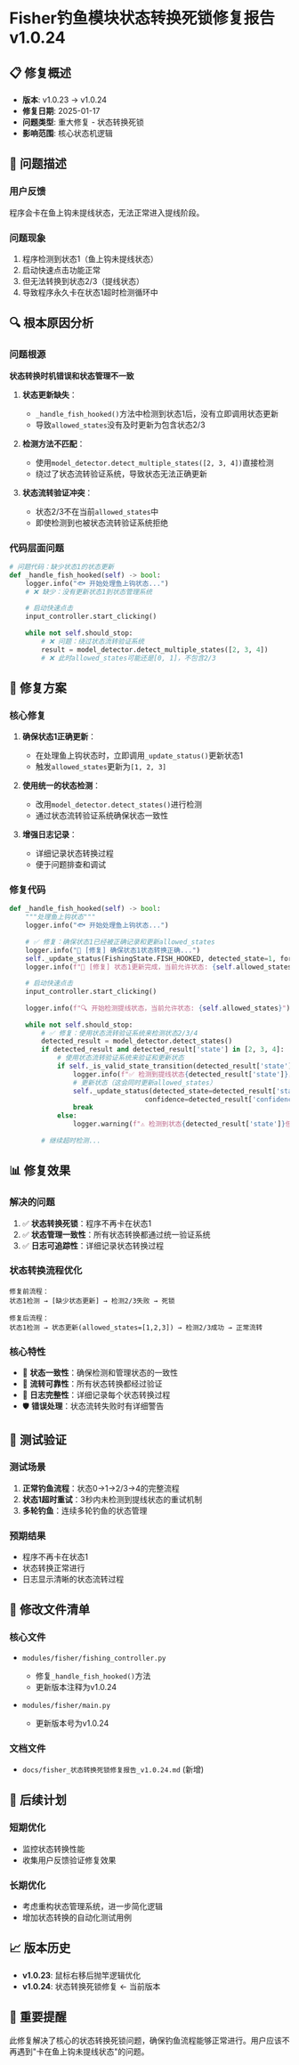 # Fisher钓鱼模块状态转换死锁修复报告 v1.0.24

## 📋 修复概述
- **版本**: v1.0.23 → v1.0.24
- **修复日期**: 2025-01-17
- **问题类型**: 重大修复 - 状态转换死锁
- **影响范围**: 核心状态机逻辑

## 🐛 问题描述

### 用户反馈
程序会卡在鱼上钩未提线状态，无法正常进入提线阶段。

### 问题现象
1. 程序检测到状态1（鱼上钩未提线状态）
2. 启动快速点击功能正常
3. 但无法转换到状态2/3（提线状态）
4. 导致程序永久卡在状态1超时检测循环中

## 🔍 根本原因分析

### 问题根源
**状态转换时机错误和状态管理不一致**

1. **状态更新缺失**：
   - `_handle_fish_hooked()`方法中检测到状态1后，没有立即调用状态更新
   - 导致`allowed_states`没有及时更新为包含状态2/3

2. **检测方法不匹配**：
   - 使用`model_detector.detect_multiple_states([2, 3, 4])`直接检测
   - 绕过了状态流转验证系统，导致状态无法正确更新

3. **状态流转验证冲突**：
   - 状态2/3不在当前`allowed_states`中
   - 即使检测到也被状态流转验证系统拒绝

### 代码层面问题
```python
# 问题代码：缺少状态1的状态更新
def _handle_fish_hooked(self) -> bool:
    logger.info("🐟 开始处理鱼上钩状态...")
    # ❌ 缺少：没有更新状态1到状态管理系统
    
    # 启动快速点击
    input_controller.start_clicking()
    
    while not self.should_stop:
        # ❌ 问题：绕过状态流转验证系统
        result = model_detector.detect_multiple_states([2, 3, 4])
        # ❌ 此时allowed_states可能还是[0, 1]，不包含2/3
```

## 🔧 修复方案

### 核心修复
1. **确保状态1正确更新**：
   - 在处理鱼上钩状态时，立即调用`_update_status()`更新状态1
   - 触发`allowed_states`更新为`[1, 2, 3]`

2. **使用统一的状态检测**：
   - 改用`model_detector.detect_states()`进行检测
   - 通过状态流转验证系统确保状态一致性

3. **增强日志记录**：
   - 详细记录状态转换过程
   - 便于问题排查和调试

### 修复代码
```python
def _handle_fish_hooked(self) -> bool:
    """处理鱼上钩状态"""
    logger.info("🐟 开始处理鱼上钩状态...")
    
    # ✅ 修复：确保状态1已经被正确记录和更新allowed_states
    logger.info("🔧 [修复] 确保状态1状态转换正确...")
    self._update_status(FishingState.FISH_HOOKED, detected_state=1, force_update=False)
    logger.info(f"🔧 [修复] 状态1更新完成，当前允许状态: {self.allowed_states}")
    
    # 启动快速点击
    input_controller.start_clicking()
    
    logger.info(f"🔍 开始检测提线状态，当前允许状态: {self.allowed_states}")
    
    while not self.should_stop:
        # ✅ 修复：使用状态流转验证系统来检测状态2/3/4
        detected_result = model_detector.detect_states()
        if detected_result and detected_result['state'] in [2, 3, 4]:
            # 使用状态流转验证系统来验证和更新状态
            if self._is_valid_state_transition(detected_result['state']):
                logger.info(f"✅ 检测到提线状态{detected_result['state']}，状态流转验证通过")
                # 更新状态（这会同时更新allowed_states）
                self._update_status(detected_state=detected_result['state'], 
                                  confidence=detected_result['confidence'])
                break
            else:
                logger.warning(f"⚠️ 检测到状态{detected_result['state']}但状态流转验证失败")
        
        # 继续超时检测...
```

## 📊 修复效果

### 解决的问题
1. ✅ **状态转换死锁**：程序不再卡在状态1
2. ✅ **状态管理一致性**：所有状态转换都通过统一验证系统
3. ✅ **日志可追踪性**：详细记录状态转换过程

### 状态转换流程优化
```
修复前流程：
状态1检测 → [缺少状态更新] → 检测2/3失败 → 死锁

修复后流程：
状态1检测 → 状态更新(allowed_states=[1,2,3]) → 检测2/3成功 → 正常流转
```

### 核心特性
- 🎯 **状态一致性**：确保检测和管理状态的一致性
- 🔄 **流转可靠性**：所有状态转换都经过验证
- 📝 **日志完整性**：详细记录每个状态转换过程
- 🛡️ **错误处理**：状态流转失败时有详细警告

## 🧪 测试验证

### 测试场景
1. **正常钓鱼流程**：状态0→1→2/3→4的完整流程
2. **状态1超时重试**：3秒内未检测到提线状态的重试机制
3. **多轮钓鱼**：连续多轮钓鱼的状态管理

### 预期结果
- 程序不再卡在状态1
- 状态转换正常进行
- 日志显示清晰的状态流转过程

## 📝 修改文件清单

### 核心文件
- `modules/fisher/fishing_controller.py`
  - 修复`_handle_fish_hooked()`方法
  - 更新版本注释为v1.0.24
  
- `modules/fisher/main.py`
  - 更新版本号为v1.0.24

### 文档文件
- `docs/fisher_状态转换死锁修复报告_v1.0.24.md` (新增)

## 🔮 后续计划

### 短期优化
- 监控状态转换性能
- 收集用户反馈验证修复效果

### 长期优化
- 考虑重构状态管理系统，进一步简化逻辑
- 增加状态转换的自动化测试用例

## 📈 版本历史
- **v1.0.23**: 鼠标右移后抛竿逻辑优化
- **v1.0.24**: 状态转换死锁修复 ← 当前版本

## 🎯 重要提醒
此修复解决了核心的状态转换死锁问题，确保钓鱼流程能够正常进行。用户应该不再遇到"卡在鱼上钩未提线状态"的问题。 